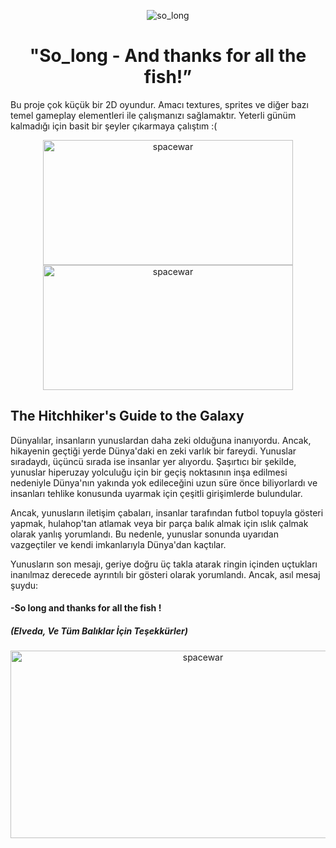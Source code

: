 <div align="center">

![so_long](https://github.com/beyzabektas/42Cursus/assets/91256847/69844077-398d-400b-8040-2b841ae38d24)

# "So_long - And thanks for all the fish!”
</div>

Bu proje çok küçük bir 2D oyundur.
Amacı textures, sprites ve diğer bazı temel gameplay elementleri ile çalışmanızı sağlamaktır.
Yeterli günüm kalmadığı için basit bir şeyler çıkarmaya çalıştım :(

<div align="center">
<img src="https://github.com/beyzabektas/42Cursus/assets/91256847/31e3c1aa-8326-41bb-831b-4f51288d2d27" alt="spacewar" width="400" height="200" />
<img src="https://github.com/beyzabektas/42Cursus/assets/91256847/c9ab3056-1a39-4b47-8fba-ec2313930dd4" alt="spacewar" width="400" height="200" />
</div>


## The Hitchhiker's Guide to the Galaxy

Dünyalılar, insanların yunuslardan daha zeki olduğuna inanıyordu. Ancak, hikayenin geçtiği yerde Dünya'daki en zeki varlık bir fareydi. Yunuslar sıradaydı, üçüncü sırada ise insanlar yer alıyordu. Şaşırtıcı bir şekilde, yunuslar hiperuzay yolculuğu için bir geçiş noktasının inşa edilmesi nedeniyle Dünya'nın yakında yok edileceğini uzun süre önce biliyorlardı ve insanları tehlike konusunda uyarmak için çeşitli girişimlerde bulundular.

Ancak, yunusların iletişim çabaları, insanlar tarafından futbol topuyla gösteri yapmak, hulahop'tan atlamak veya bir parça balık almak için ıslık çalmak olarak yanlış yorumlandı. Bu nedenle, yunuslar sonunda uyarıdan vazgeçtiler ve kendi imkanlarıyla Dünya'dan kaçtılar.

Yunusların son mesajı, geriye doğru üç takla atarak ringin içinden uçtukları inanılmaz derecede ayrıntılı bir gösteri olarak yorumlandı. Ancak, asıl mesaj şuydu: 

#### -So long and thanks for all the fish ! 
##### (Elveda, Ve Tüm Balıklar İçin Teşekkürler)

<div align="center">
<img src="https://github.com/beyzabektas/42Cursus/assets/91256847/83609376-87a1-4119-ad7e-37b368739a99" alt="spacewar" width="600" height="300" />
</div>
